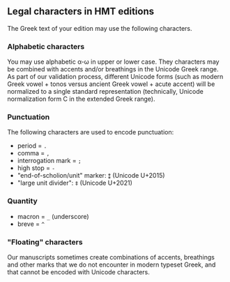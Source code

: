 
## Legal characters in HMT editions

The Greek text of your edition may use the following characters.

### Alphabetic characters

You may use alphabetic α-ω in upper or lower case.  They characters may be combined with accents and/or breathings in the Unicode Greek range.  As part of our validation process, different Unicode forms (such as modern Greek vowel + tonos versus ancient Greek vowel + acute accent) will be normalized to a single standard representation (technically, Unicode normalization form C in the extended Greek range).


### Punctuation

The following characters are used to encode punctuation:

-  period = `.`
-  comma = `,`
-  interrogation mark = `;`
-  high stop = `-`
-  "end-of-scholion/unit" marker:  `⁑` (Unicode U+2015)
-  "large unit divider":  `‡` (Unicode U+2021)


### Quantity

-  macron = `_` (underscore)
-  breve = `^`

### "Floating" characters

Our manuscripts sometimes create combinations of accents, breathings and other marks that we do not encounter in modern typeset Greek, and that cannot be encoded with Unicode characters.
